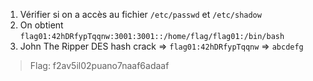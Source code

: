 1. Vérifier si on a accès au fichier `/etc/passwd` et `/etc/shadow`
2. On obtient `flag01:42hDRfypTqqnw:3001:3001::/home/flag/flag01:/bin/bash`
3. John The Ripper DES hash crack => `flag01:42hDRfypTqqnw` => `abcdefg`

> Flag: f2av5il02puano7naaf6adaaf